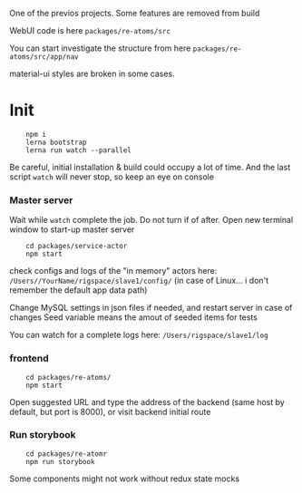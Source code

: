 One of the previos projects.  Some features are removed from build

WebUI code is here
```packages/re-atoms/src```  

You can start investigate the structure from here
```packages/re-atoms/src/app/nav```

material-ui styles are broken in some cases.


# Init #
```
    npm i 
    lerna bootstrap
    lerna run watch --parallel
```
Be careful, initial installation & build could occupy a lot of time.
And the last script ```watch``` will never stop, so keep an eye on console

###  Master server ###
Wait while ```watch``` complete the job. Do not turn if of after. 
Open new terminal window
to start-up master server
```
    cd packages/service-actor
    npm start
```
check configs and logs of the "in memory" actors here:
```/Users//YourName/rigspace/slave1/config/```
(in case of Linux... i don't remember the default app data path)

Change MySQL settings in json files if needed, and restart server in case of changes
Seed variable means the amout of seeded items for tests
 
You can watch for a complete logs here:
```/Users/rigspace/slave1/log```
 
###  frontend  ###

```
    cd packages/re-atoms/
    npm start
```
Open suggested URL and type the address of the backend (same host by default, but port is 8000), or visit backend initial route

### Run storybook ###
```
    cd packages/re-atomr
    npm run storybook
```
Some components might not work without redux state mocks

